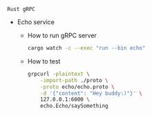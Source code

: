 `Rust gRPC`

- Echo service

    - How to run gRPC server

        ```bash
        cargo watch -c --exec "run --bin echo"
        ```

    - How to test

        ```bash
        grpcurl -plaintext \
            -import-path ./proto \
            -proto echo/echo.proto \
            -d '{"content": "Hey buddy:)"}' \
            127.0.0.1:6000 \
            echo.Echo/saySomething
        ```

        </br>

